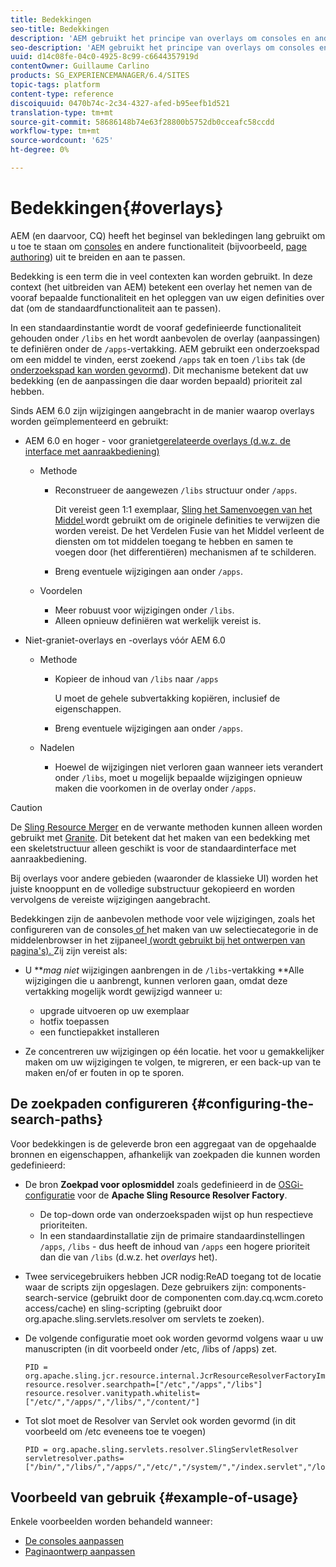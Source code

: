 ```yaml
---
title: Bedekkingen
seo-title: Bedekkingen
description: 'AEM gebruikt het principe van overlays om consoles en andere functies uit te breiden en aan te passen '
seo-description: 'AEM gebruikt het principe van overlays om consoles en andere functies uit te breiden en aan te passen '
uuid: d14c08fe-04c0-4925-8c99-c6644357919d
contentOwner: Guillaume Carlino
products: SG_EXPERIENCEMANAGER/6.4/SITES
topic-tags: platform
content-type: reference
discoiquuid: 0470b74c-2c34-4327-afed-b95eefb1d521
translation-type: tm+mt
source-git-commit: 58686148b74e63f28800b5752db0cceafc58ccdd
workflow-type: tm+mt
source-wordcount: '625'
ht-degree: 0%

---
```



# Bedekkingen{#overlays}

AEM (en daarvoor, CQ) heeft het beginsel van bekledingen lang gebruikt om u toe te staan om [consoles](/help/sites-developing/customizing-consoles-touch.md) en andere functionaliteit (bijvoorbeeld, [page authoring](/help/sites-developing/customizing-page-authoring-touch.md)) uit te breiden en aan te passen.

Bedekking is een term die in veel contexten kan worden gebruikt. In deze context (het uitbreiden van AEM) betekent een overlay het nemen van de vooraf bepaalde functionaliteit en het opleggen van uw eigen definities over dat (om de standaardfunctionaliteit aan te passen).

In een standaardinstantie wordt de vooraf gedefinieerde functionaliteit gehouden onder `/libs` en het wordt aanbevolen de overlay (aanpassingen) te definiëren onder de `/apps`-vertakking. AEM gebruikt een onderzoekspad om een middel te vinden, eerst zoekend `/apps` tak en toen `/libs` tak (de [onderzoekspad kan worden gevormd](#configuring-the-search-paths)). Dit mechanisme betekent dat uw bedekking (en de aanpassingen die daar worden bepaald) prioriteit zal hebben.

Sinds AEM 6.0 zijn wijzigingen aangebracht in de manier waarop overlays worden geïmplementeerd en gebruikt:

* AEM 6.0 en hoger - voor graniet[gerelateerde overlays (d.w.z. de interface met aanraakbediening)](https://helpx.adobe.com/experience-manager/6-4/sites/developing/using/reference-materials/granite-ui/api/index.html)

   * Methode

      * Reconstrueer de aangewezen `/libs` structuur onder `/apps`.

         Dit vereist geen 1:1 exemplaar, [Sling het Samenvoegen van het Middel ](/help/sites-developing/sling-resource-merger.md) wordt gebruikt om de originele definities te verwijzen die worden vereist. De het Verdelen Fusie van het Middel verleent de diensten om tot middelen toegang te hebben en samen te voegen door (het differentiëren) mechanismen af te schilderen.

      * Breng eventuele wijzigingen aan onder `/apps`.
   * Voordelen

      * Meer robuust voor wijzigingen onder `/libs`.
      * Alleen opnieuw definiëren wat werkelijk vereist is.


* Niet-graniet-overlays en -overlays vóór AEM 6.0

   * Methode

      * Kopieer de inhoud van `/libs` naar `/apps`

         U moet de gehele subvertakking kopiëren, inclusief de eigenschappen.

      * Breng eventuele wijzigingen aan onder `/apps`.
   * Nadelen

      * Hoewel de wijzigingen niet verloren gaan wanneer iets verandert onder `/libs`, moet u mogelijk bepaalde wijzigingen opnieuw maken die voorkomen in de overlay onder `/apps`.


>[!CAUTION]
>
>De [Sling Resource Merger](/help/sites-developing/sling-resource-merger.md) en de verwante methoden kunnen alleen worden gebruikt met [Granite](https://helpx.adobe.com/experience-manager/6-4/sites/developing/using/reference-materials/granite-ui/api/index.html). Dit betekent dat het maken van een bedekking met een skeletstructuur alleen geschikt is voor de standaardinterface met aanraakbediening.
>
>Bij overlays voor andere gebieden (waaronder de klassieke UI) worden het juiste knooppunt en de volledige substructuur gekopieerd en worden vervolgens de vereiste wijzigingen aangebracht.

Bedekkingen zijn de aanbevolen methode voor vele wijzigingen, zoals het configureren van de consoles[ of ](/help/sites-developing/customizing-consoles-touch.md#create-a-custom-console)het maken van uw selectiecategorie in de middelenbrowser in het zijpaneel[ (wordt gebruikt bij het ontwerpen van pagina&#39;s). ](/help/sites-developing/customizing-page-authoring-touch.md#add-new-selection-category-to-asset-browser) Zij zijn vereist als:

* U ***mag niet* wijzigingen aanbrengen in de `/libs`-vertakking **Alle wijzigingen die u aanbrengt, kunnen verloren gaan, omdat deze vertakking mogelijk wordt gewijzigd wanneer u:

   * upgrade uitvoeren op uw exemplaar
   * hotfix toepassen
   * een functiepakket installeren

* Ze concentreren uw wijzigingen op één locatie. het voor u gemakkelijker maken om uw wijzigingen te volgen, te migreren, er een back-up van te maken en/of er fouten in op te sporen.

## De zoekpaden configureren {#configuring-the-search-paths}

Voor bedekkingen is de geleverde bron een aggregaat van de opgehaalde bronnen en eigenschappen, afhankelijk van zoekpaden die kunnen worden gedefinieerd:

* De bron **Zoekpad voor oplosmiddel** zoals gedefinieerd in de [OSGi-configuratie](/help/sites-deploying/configuring-osgi.md) voor de **Apache Sling Resource Resolver Factory**.

   * De top-down orde van onderzoekspaden wijst op hun respectieve prioriteiten.
   * In een standaardinstallatie zijn de primaire standaardinstellingen `/apps`, `/libs` - dus heeft de inhoud van `/apps` een hogere prioriteit dan die van `/libs` (d.w.z. het *overlays* het).

* Twee servicegebruikers hebben JCR nodig:ReAD toegang tot de locatie waar de scripts zijn opgeslagen. Deze gebruikers zijn: components-search-service (gebruikt door de componenten com.day.cq.wcm.coreto access/cache) en sling-scripting (gebruikt door org.apache.sling.servlets.resolver om servlets te zoeken).
* De volgende configuratie moet ook worden gevormd volgens waar u uw manuscripten (in dit voorbeeld onder /etc, /libs of /apps) zet.

   ```
   PID = org.apache.sling.jcr.resource.internal.JcrResourceResolverFactoryImpl
   resource.resolver.searchpath=["/etc","/apps","/libs"]
   resource.resolver.vanitypath.whitelist=["/etc/","/apps/","/libs/","/content/"]
   ```

* Tot slot moet de Resolver van Servlet ook worden gevormd (in dit voorbeeld om /etc eveneens toe te voegen)

   ```
   PID = org.apache.sling.servlets.resolver.SlingServletResolver  
   servletresolver.paths=["/bin/","/libs/","/apps/","/etc/","/system/","/index.servlet","/login.servlet","/services/"]
   ```

## Voorbeeld van gebruik {#example-of-usage}

Enkele voorbeelden worden behandeld wanneer:

* [De consoles aanpassen](/help/sites-developing/customizing-consoles-touch.md)
* [Paginaontwerp aanpassen](/help/sites-developing/customizing-page-authoring-touch.md)


